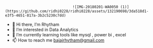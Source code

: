                                    ![IMG-20180201-WA0050 (1)](https://github.com/ridhi0228/ridhi0228/assets/132190698/3da518d1-e3f5-4651-817a-3b2c5230c7dd)

                                   
- 👋 Hi there, I’m Rhytham
- 👀 I’m interested in Data Analytics
- 🌱 I’m currently learning tools like mysql , power bi , excel 
- 📫 How to reach me bajajrhytham@gmail.com

<!---
ridhi0228/ridhi0228 is a ✨ special ✨ repository because its `README.md` (this file) appears on your GitHub profile.
You can click the Preview link to take a look at your changes.
--->
